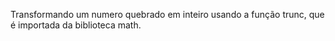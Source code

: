 Transformando um numero quebrado em inteiro usando a função trunc, que é importada da biblioteca math.
